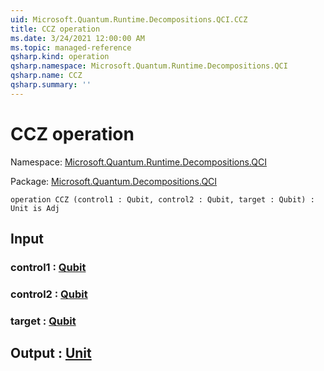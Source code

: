 ```yaml
---
uid: Microsoft.Quantum.Runtime.Decompositions.QCI.CCZ
title: CCZ operation
ms.date: 3/24/2021 12:00:00 AM
ms.topic: managed-reference
qsharp.kind: operation
qsharp.namespace: Microsoft.Quantum.Runtime.Decompositions.QCI
qsharp.name: CCZ
qsharp.summary: ''
---
```


# CCZ operation

Namespace: [Microsoft.Quantum.Runtime.Decompositions.QCI](xref:Microsoft.Quantum.Runtime.Decompositions.QCI)

Package: [Microsoft.Quantum.Decompositions.QCI](https://nuget.org/packages/Microsoft.Quantum.Decompositions.QCI)




```qsharp
operation CCZ (control1 : Qubit, control2 : Qubit, target : Qubit) : Unit is Adj
```


## Input

### control1 : [Qubit](xref:microsoft.quantum.lang-ref.qubit)




### control2 : [Qubit](xref:microsoft.quantum.lang-ref.qubit)




### target : [Qubit](xref:microsoft.quantum.lang-ref.qubit)





## Output : [Unit](xref:microsoft.quantum.lang-ref.unit)

